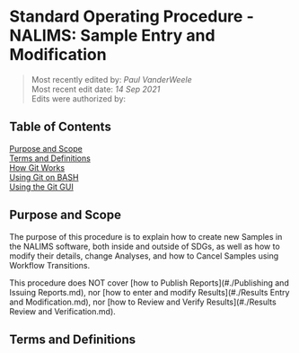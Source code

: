 # Standard Operating Procedure - NALIMS: Sample Entry and Modification

>Most recently edited by: *Paul VanderWeele*  
>Most recent edit date: *14 Sep 2021*  
>Edits were authorized by:  

## Table of Contents

[Purpose and Scope](#purpose-and-scope)  
[Terms and Definitions](#terms-and-definitions)  
[How Git Works](#how-git-works)  
[Using Git on BASH](#using-git-on-bash)  
[Using the Git GUI](#using-the-git-gui)

## Purpose and Scope

The purpose of this procedure is to explain how to create new Samples in the NALIMS software, both inside and outside of SDGs, as well as how to modify their details, change Analyses, and how to Cancel Samples using Workflow Transitions.

This procedure does NOT cover [how to Publish Reports](#./Publishing and Issuing Reports.md), nor [how to enter and modify Results](#./Results Entry and Modification.md), nor [how to Review and Verify Results](#./Results Review and Verification.md).

## Terms and Definitions
